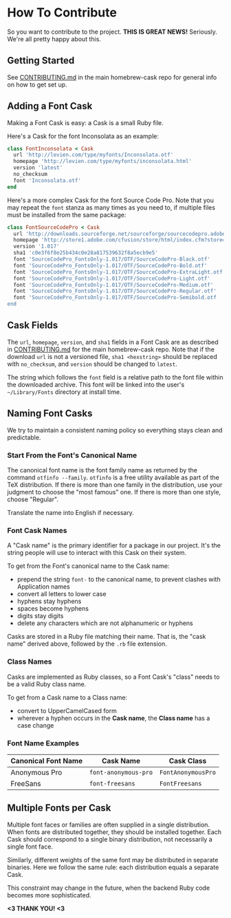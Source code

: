 # How To Contribute

So you want to contribute to the project. **THIS IS GREAT NEWS!**  Seriously. We're
all pretty happy about this.

## Getting Started

See [CONTRIBUTING.md](https://github.com/phinze/homebrew-cask/blob/master/CONTRIBUTING.md) in the main homebrew-cask repo for general info on how to get set up.

## Adding a Font Cask

Making a Font Cask is easy: a Cask is a small Ruby file.

Here's a Cask for the font Inconsolata as an example:
```ruby
class FontInconsolata < Cask
  url 'http://levien.com/type/myfonts/Inconsolata.otf'
  homepage 'http://levien.com/type/myfonts/inconsolata.html'
  version 'latest'
  no_checksum
  font 'Inconsolata.otf'
end
```

Here's a more complex Cask for the font Source Code Pro.  Note that you may
repeat the `font` stanza as many times as you need to, if multiple files must
be installed from the same package:

```ruby
class FontSourceCodePro < Cask
  url 'http://downloads.sourceforge.net/sourceforge/sourcecodepro.adobe/SourceCodePro_FontsOnly-1.017.zip'
  homepage 'http://store1.adobe.com/cfusion/store/html/index.cfm?store=OLS-US&event=displayFontPackage&code=1960'
  version '1.017'
  sha1 'c0e3f6f8e25b434c0e28a817539632f8a5ecb9e5'
  font 'SourceCodePro_FontsOnly-1.017/OTF/SourceCodePro-Black.otf'
  font 'SourceCodePro_FontsOnly-1.017/OTF/SourceCodePro-Bold.otf'
  font 'SourceCodePro_FontsOnly-1.017/OTF/SourceCodePro-ExtraLight.otf'
  font 'SourceCodePro_FontsOnly-1.017/OTF/SourceCodePro-Light.otf'
  font 'SourceCodePro_FontsOnly-1.017/OTF/SourceCodePro-Medium.otf'
  font 'SourceCodePro_FontsOnly-1.017/OTF/SourceCodePro-Regular.otf'
  font 'SourceCodePro_FontsOnly-1.017/OTF/SourceCodePro-Semibold.otf
end
```

## Cask Fields

The `url`, `homepage`, `version`, and `sha1` fields in a Font Cask are as described in [CONTRIBUTING.md](https://github.com/phinze/homebrew-cask/blob/master/CONTRIBUTING.md) for the main homebrew-cask repo.
Note that if the download `url` is not a versioned file, `sha1 <hexstring>`
should be replaced with `no_checksum`, and `version` should be changed to
`latest`.

The string which follows the `font` field is a relative path to the font
file within the downloaded archive.  This font will be linked into the
user's `~/Library/Fonts` directory at install time.

## Naming Font Casks

We try to maintain a consistent naming policy so everything stays clean and
predictable.

### Start From the Font's Canonical Name

The canonical font name is the font family name as returned by the command
`otfinfo --family`.  `otfinfo` is a free utility available as part of the
TeX distribution.  If there is more than one family in the distribution, use
your judgment to choose the "most famous" one.  If there is more than one
style, choose "Regular".

Translate the name into English if necessary.

### Font Cask Names

A "Cask name" is the primary identifier for a package in our project. It's
the string people will use to interact with this Cask on their system.

To get from the Font's canonical name to the Cask name:

  * prepend the string `font-` to the canonical name, to prevent clashes
    with Application names
  * convert all letters to lower case
  * hyphens stay hyphens
  * spaces become hyphens
  * digits stay digits
  * delete any characters which are not alphanumeric or hyphens

Casks are stored in a Ruby file matching their name.  That is, the "cask
name" derived above, followed by the `.rb` file extension.

### Class Names

Casks are implemented as Ruby classes, so a Font Cask's "class" needs to be
a valid Ruby class name.

To get from a Cask name to a Class name:

  * convert to UpperCamelCased form
  * wherever a hyphen occurs in the __Cask name__, the __Class name__ has a case change

### Font Name Examples

Canonical Font Name | Cask Name            | Cask Class
--------------------|----------------------|------------------------
Anonymous Pro       | `font-anonymous-pro` | `FontAnonymousPro`
FreeSans            | `font-freesans`      | `FontFreesans`

## Multiple Fonts per Cask

Multiple font faces or families are often supplied in a single distribution.
When fonts are distributed together, they should be installed together.  Each
Cask should correspond to a single binary distribution, not necessarily a
single font face.

Similarly, different weights of the same font may be distributed in separate
binaries.  Here we follow the same rule: each distribution equals a separate
Cask.

This constraint may change in the future, when the backend Ruby code becomes
more sophisticated.

**<3 THANK YOU! <3**
